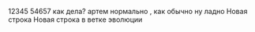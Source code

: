 12345
54657
как дела? артем
нормально , как обычно
ну ладно
Новая строка
Новая строка в ветке эволюции